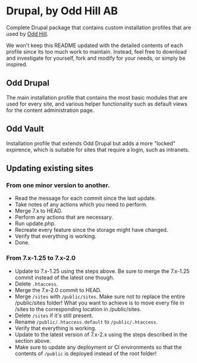 # Drupal, by Odd Hill AB

Complete Drupal package that contains custom installation profiles that are used by [Odd Hill](http://www.oddhill.se/).

We won't keep this README updated with the detailed contents of each profile since its too much work to maintain. Instead, feel free to download and investigate for yourself, fork and modify for your needs, or simply be inspired.

## Odd Drupal

The main installation profile that contains the most basic modules that are used for every site, and various helper functionality such as default views for the content administration page.

## Odd Vault
Installation profile that extends Odd Drupal but adds a more "locked" expirence, which is suitable for sites that require a login, such as intranets.



## Updating existing sites

### From one minor version to another.

- Read the message for each commit since the last update.
- Take notes of any actions which you need to perform.
- Merge 7.x to HEAD.
- Perform any actions that are necessary.
- Run update.php.
- Recreate every feature since the storage might have changed.
- Verify that everything is working.
- Done.


### From 7.x-1.25 to 7.x-2.0

- Update to 7.x-1.25 using the steps above. Be sure to merge the 7.x-1.25 commit instead of the latest one though.
- Delete `.htaccess`.
- Merge the 7.x-2.0 commit to HEAD.
- Merge `/sites` with `/public/sites`. Make sure not to replace the entire /public/sites folder! What you want to achieve is to move every file in /sites to the corresponding location in /public/sites.
- Delete `/sites` if it's still present.
- Rename `/public/.htaccess.default` to `/public/.htaccess`.
- Verify that everything is working.
- Update to the latest version of 7.x-2.x using the steps described in the section above.
- Make sure to update any deployment or CI environments so that the contents of `/public` is deployed instead of the root folder!
